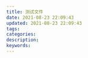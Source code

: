 ```yaml
---
title: 测试文件
date: 2021-08-23 22:09:43
updated: 2021-08-23 22:09:43
tags:
categories:
description:
keywords:
---
```

